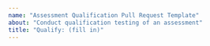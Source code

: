```yaml
---
name: "Assessment Qualification Pull Request Template"
about: "Conduct qualification testing of an assessment"
title: "Qualify: (fill in)"
---
```

